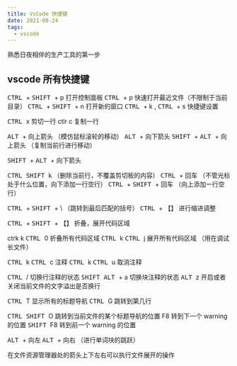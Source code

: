 ```yaml
---
title: VsCode 快捷键
date: 2021-08-24
tags:
  - vscode
---
```


熟悉日夜相伴的生产工具的第一步

## vscode 所有快捷键

<kbd> CTRL </kbd> +  <kbd> SHIFT </kbd> + p 打开控制面板
<kbd> CTRL </kbd> +  p 快速打开最近文件（不限制于当前目录）
<kbd> CTRL </kbd>  + <kbd> SHIFT </kbd>  + n 打开新的窗口
<kbd> CTRL </kbd>  + k , <kbd> CTRL </kbd>  + s 快捷键设置

<kbd> CTRL </kbd> x 剪切一行
ctlr c 复制一行


<kbd> ALT </kbd> + 向上箭头 （模仿鼠标滚轮的移动）
<kbd> ALT </kbd> + 向下箭头
<kbd> SHIFT </kbd> + <kbd> ALT </kbd> + 向上箭头 （复制当前行进行移动）

<kbd> SHIFT </kbd> + <kbd> ALT </kbd> + 向下箭头

<kbd> CTRL </kbd> <kbd> SHIFT </kbd> k （删除当前行，不覆盖剪切板的内容）
<kbd> CTRL </kbd> + 回车 （不管光标 处于什么位置，向下添加一行空行）
<kbd> CTRL </kbd> + <kbd> SHIFT </kbd> + 回车 （向上添加一行空行）

<kbd> CTRL </kbd> + <kbd> SHIFT </kbd> + \ （跳转到最后匹配的括号）
<kbd> CTRL </kbd> + 【】 进行缩进调整

<kbd> CTRL </kbd> + <kbd> SHIFT </kbd> + 【】 折叠，展开代码区域

ctrk k <kbd> CTRL </kbd> 0 折叠所有代码区域
<kbd> CTRL </kbd> k <kbd> CTRL </kbd> j 展开所有代码区域 （用在调试长文件）

<kbd> CTRL </kbd> k <kbd> CTRL </kbd> c 注释
<kbd> CTRL </kbd> k <kbd> CTRL </kbd> u 取消注释

<kbd> CTRL </kbd> / 切换行注释的状态
<kbd> SHIFT </kbd> <kbd> ALT </kbd> + a 切换块注释的状态
<kbd> ALT </kbd> z 开启或者关闭当前文件的文字溢出是否换行

<kbd> CTRL </kbd> T 显示所有的标题导航
<kbd> CTRL </kbd> G 跳转到第几行

<kbd> CTRL </kbd> <kbd> SHIFT </kbd> O  跳转到当前文件的某个标题导航的位置
F8 转到下一个 warning 的位置
<kbd> SHIFT </kbd> F8 转到前一个 warning 的位置

<kbd> ALT </kbd> + 向左
<kbd> ALT </kbd> + 向右 （进行单词块的跳跃）

在文件资源管理器处的箭头上下左右可以执行文件展开的操作


